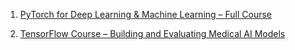 1. [PyTorch for Deep Learning & Machine Learning – Full Course](https://youtu.be/V_xro1bcAuA)

2. [TensorFlow Course – Building and Evaluating Medical AI Models](https://youtu.be/8m3LvPg8EuI)
